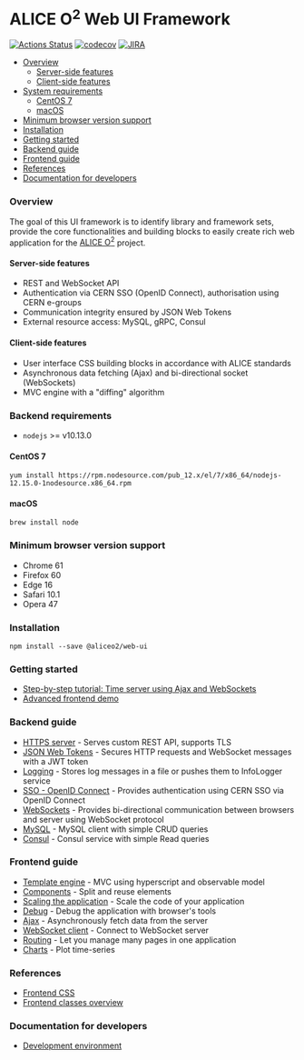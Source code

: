 # ALICE O<sup>2</sup> Web UI Framework


[![Actions Status](https://github.com/AliceO2Group/WebUi/workflows/Framework/badge.svg)](https://github.com/AliceO2Group/WebUi/actions)
[![codecov](https://codecov.io/gh/AliceO2Group/WebUi/branch/master/graph/badge.svg)](https://codecov.io/gh/AliceO2Group/WebUi)
[![JIRA](https://img.shields.io/badge/JIRA-issues-blue.svg)](https://alice.its.cern.ch/jira/projects/OGUI)

  - [Overview](#overview)
    - [Server-side features](#server-side-features)
    - [Client-side features](#client-side-features)
  - [System requirements](#system-requirements)
    - [CentOS 7](#centos-7)
    - [macOS](#macos)
  - [Minimum browser version support](#minimum-browser-version-support)
  - [Installation](#installation)
  - [Getting started](#getting-started)
  - [Backend guide](#backend-guide)
  - [Frontend guide](#frontend-guide)
  - [References](#references)
  - [Documentation for developers](#documentation-for-developers)

### Overview

The goal of this UI framework is to identify library and framework sets, provide the core functionalities and building blocks to easily create rich web application for the [ALICE O<sup>2</sup>](https://alice-o2.web.cern.ch) project.

#### Server-side features
- REST and WebSocket API
- Authentication via CERN SSO (OpenID Connect), authorisation using CERN e-groups
- Communication integrity ensured by JSON Web Tokens
- External resource access: MySQL, gRPC, Consul

#### Client-side features
- User interface CSS building blocks in accordance with ALICE standards
- Asynchronous data fetching (Ajax) and bi-directional socket (WebSockets)
- MVC engine with a "diffing" algorithm

### Backend requirements
* `nodejs` >= v10.13.0

#### CentOS 7
```
yum install https://rpm.nodesource.com/pub_12.x/el/7/x86_64/nodejs-12.15.0-1nodesource.x86_64.rpm
```

#### macOS
```
brew install node
```

### Minimum browser version support
- Chrome 61
- Firefox 60
- Edge 16
- Safari 10.1
- Opera 47

### Installation
```
npm install --save @aliceo2/web-ui
```

### Getting started
* [Step-by-step tutorial: Time server using Ajax and WebSockets](./docs/tutorial/time-server.md)
* [Advanced frontend demo](https://aliceo2group.github.io/WebUi/Framework/docs/demo/frontend.html)

### Backend guide
* [HTTPS server](./docs/guide/http-server.md) - Serves custom REST API, supports TLS
* [JSON Web Tokens](./docs/guide/json-tokens.md) - Secures HTTP requests and WebSocket messages with a JWT token
* [Logging](./docs/guide/logging.md) - Stores log messages in a file or pushes them to InfoLogger service
* [SSO - OpenID Connect](./docs/guide/openid.md) - Provides authentication using CERN SSO via OpenID Connect
* [WebSockets](./docs/guide/websockets.md) - Provides bi-directional communication between browsers and server using WebSocket protocol
* [MySQL](./docs/guide/mysql.md) - MySQL client with simple CRUD queries
* [Consul](./docs/guide/consul.md) - Consul service with simple Read queries

### Frontend guide
- [Template engine](./docs/guide/template-engine.md) - MVC using hyperscript and observable model
- [Components](./docs/guide/components.md) - Split and reuse elements
- [Scaling the application](./docs/guide/scale-app.md) - Scale the code of your application
- [Debug](./docs/guide/debug.md) - Debug the application with browser's tools
- [Ajax](./docs/guide/async-calls.md) - Asynchronously fetch data from the server
- [WebSocket client](./docs/guide/websocket-client.md) - Connect to WebSocket server
- [Routing](./docs/guide/front-router.md) - Let you manage many pages in one application
- [Charts](./docs/guide/charts.md) - Plot time-series

### References
* [Frontend CSS](https://aliceo2group.github.io/WebUi/Framework/docs/reference/frontend-css.html)
* [Frontend classes overview](./docs/images/front-arch.dot.png)

### Documentation for developers
* [Development environment](./docs/guide/devel.md)
